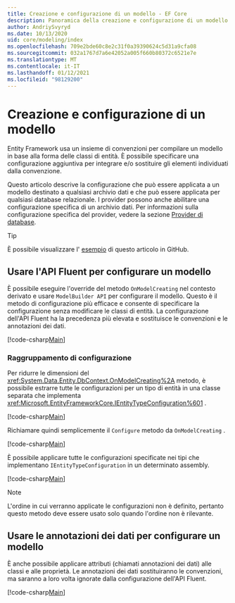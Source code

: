 ```yaml
---
title: Creazione e configurazione di un modello - EF Core
description: Panoramica della creazione e configurazione di un modello con Entity Framework Core
author: AndriySvyryd
ms.date: 10/13/2020
uid: core/modeling/index
ms.openlocfilehash: 709e2bde60c8e2c31f0a39390624c5d31a9cfa08
ms.sourcegitcommit: 032a1767d7a6e42052a005f660b80372c6521e7e
ms.translationtype: MT
ms.contentlocale: it-IT
ms.lasthandoff: 01/12/2021
ms.locfileid: "98129200"
---
```

# <a name="creating-and-configuring-a-model"></a>Creazione e configurazione di un modello

Entity Framework usa un insieme di convenzioni per compilare un modello in base alla forma delle classi di entità. È possibile specificare una configurazione aggiuntiva per integrare e/o sostituire gli elementi individuati dalla convenzione.

Questo articolo descrive la configurazione che può essere applicata a un modello destinato a qualsiasi archivio dati e che può essere applicata per qualsiasi database relazionale. I provider possono anche abilitare una configurazione specifica di un archivio dati. Per informazioni sulla configurazione specifica del provider, vedere la sezione [Provider di database](xref:core/providers/index).

> [!TIP]
> È possibile visualizzare l' [esempio](https://github.com/dotnet/EntityFramework.Docs/tree/master/samples) di questo articolo in GitHub.

## <a name="use-fluent-api-to-configure-a-model"></a>Usare l'API Fluent per configurare un modello

È possibile eseguire l'override del metodo `OnModelCreating` nel contesto derivato e usare `ModelBuilder API` per configurare il modello. Questo è il metodo di configurazione più efficace e consente di specificare la configurazione senza modificare le classi di entità. La configurazione dell'API Fluent ha la precedenza più elevata e sostituisce le convenzioni e le annotazioni dei dati.

[!code-csharp[Main](../../../samples/core/Modeling/FluentAPI/Required.cs?highlight=12-14)]

### <a name="grouping-configuration"></a>Raggruppamento di configurazione

Per ridurre le dimensioni del <xref:System.Data.Entity.DbContext.OnModelCreating%2A> metodo, è possibile estrarre tutte le configurazioni per un tipo di entità in una classe separata che implementa <xref:Microsoft.EntityFrameworkCore.IEntityTypeConfiguration%601> .

[!code-csharp[Main](../../../samples/core/Modeling/FluentAPI/EntityTypeConfiguration.cs?Name=IEntityTypeConfiguration)]

Richiamare quindi semplicemente il `Configure` metodo da `OnModelCreating` .

[!code-csharp[Main](../../../samples/core/Modeling/FluentAPI/EntityTypeConfiguration.cs?Name=ApplyIEntityTypeConfiguration)]

È possibile applicare tutte le configurazioni specificate nei tipi che implementano `IEntityTypeConfiguration` in un determinato assembly.

[!code-csharp[Main](../../../samples/core/Modeling/FluentAPI/EntityTypeConfiguration.cs?Name=ApplyConfigurationsFromAssembly)]

> [!NOTE]
> L'ordine in cui verranno applicate le configurazioni non è definito, pertanto questo metodo deve essere usato solo quando l'ordine non è rilevante.

## <a name="use-data-annotations-to-configure-a-model"></a>Usare le annotazioni dei dati per configurare un modello

È anche possibile applicare attributi (chiamati annotazioni dei dati) alle classi e alle proprietà. Le annotazioni dei dati sostituiranno le convenzioni, ma saranno a loro volta ignorate dalla configurazione dell'API Fluent.

[!code-csharp[Main](../../../samples/core/Modeling/DataAnnotations/Required.cs?highlight=15)]
